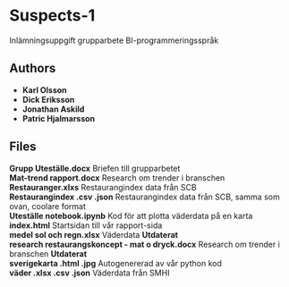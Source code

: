 # Suspects-1
Inlämningsuppgift grupparbete BI-programmeringsspråk

## Authors

* **Karl Olsson**
* **Dick Eriksson**
* **Jonathan Askild**
* **Patric Hjalmarsson**

## Files

**Grupp Uteställe.docx** Briefen till grupparbetet  
**Mat-trend rapport.docx** Research om trender i branschen  
**Restauranger.xlxs** Restaurangindex data från SCB  
**Restaurangindex .csv .json** Restaurangindex data från SCB, samma som ovan, coolare format  
**Uteställe notebook.ipynb** Kod för att plotta väderdata på en karta  
**index.html** Startsidan till vår rapport-sida  
**medel sol och regn.xlsx** Väderdata **Utdaterat**  
**research restaurangskoncept - mat o dryck.docx** Research om trender i branschen **Utdaterat**  
**sverigekarta .html .jpg** Autogenererad av vår python kod  
**väder .xlsx .csv .json** Väderdata från SMHI  